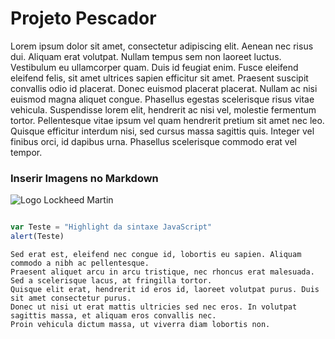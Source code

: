 # Projeto Pescador

Lorem ipsum dolor sit amet, consectetur adipiscing elit. Aenean nec risus dui. Aliquam erat volutpat. Nullam tempus sem non laoreet luctus. Vestibulum eu ullamcorper quam. Duis id feugiat enim. Fusce eleifend eleifend felis, sit amet ultrices sapien efficitur sit amet. Praesent suscipit convallis odio id placerat. Donec euismod placerat placerat. Nullam ac nisi euismod magna aliquet congue. Phasellus egestas scelerisque risus vitae vehicula. Suspendisse lorem elit, hendrerit ac nisi vel, molestie fermentum tortor. Pellentesque vitae ipsum vel quam hendrerit pretium sit amet nec leo. Quisque efficitur interdum nisi, sed cursus massa sagittis quis. Integer vel finibus orci, id dapibus urna. Phasellus scelerisque commodo erat vel tempor.

### Inserir Imagens no Markdown
![Logo Lockheed Martin](https://github.com/Pescador-Software/.github/tree/main/images/LockheedMartinLogo.png "Título")

```javascript

var Teste = "Highlight da sintaxe JavaScript"
alert(Teste)
```

```
Sed erat est, eleifend nec congue id, lobortis eu sapien. Aliquam commodo a nibh ac pellentesque.
Praesent aliquet arcu in arcu tristique, nec rhoncus erat malesuada. Sed a scelerisque lacus, at fringilla tortor.
Quisque elit erat, hendrerit id eros id, laoreet volutpat purus. Duis sit amet consectetur purus.
Donec ut nisi ut erat mattis ultricies sed nec eros. In volutpat sagittis massa, et aliquam eros convallis nec.
Proin vehicula dictum massa, ut viverra diam lobortis non.
```